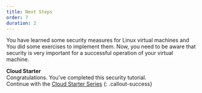 ```yaml
---
title: Next Steps
order: 7
duration: 2
---
```


You have learned some security measures for Linux virtual machines and You did some exercises to implement them.
Now, you need to be aware that security is very important for a successful operation of your virtual machine.

**Cloud Starter**  
Congratulations. You've completed this security tutorial.<br/>Continue with the [Cloud Starter Series](/cloud-starter/02-tutorials)
{: .callout-success}